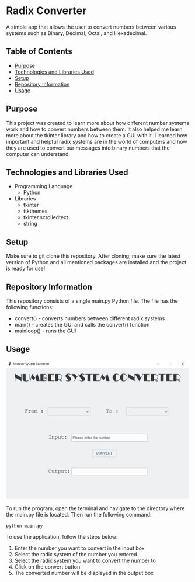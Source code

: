 # Radix Converter

A simple app that allows the user to convert numbers between various systems such as Binary, Decimal, Octal, and Hexadecimal. 


## Table of Contents
- [Purpose](#purpose)
- [Technologies and Libraries Used](#technologies-and-libraries-used)
- [Setup](#setup)
- [Repository Information](#repository-information)
- [Usage](#usage)


## Purpose
This project was created to learn more about how different number systems work and how to convert numbers between them. It also helped me learn more about the tkinter library and how to create a GUI with it. I learned how important and helpful radix systems are in the world of computers and how they are used to convert our messages into binary numbers that the computer can understand.


## Technologies and Libraries Used
- Programming Language
    - Python
- Libraries
    - tkinter
    - ttkthemes
    - tkinter.scrolledtext
    - string


## Setup
Make sure to git clone this repository. After cloning, make sure the latest version of Python and all mentioned packages are installed and the project is ready for use!


## Repository Information
This repository consists of a single main.py Python file. The file has the following functions:
- convert() - converts numbers between different radix systems
- main() - creates the GUI and calls the convert() function
- mainloop() - runs the GUI



## Usage
<kbd><img src="image.png" width="500"></kbd>


To run the program, open the terminal and navigate to the directory where the main.py file is located. Then run the following command:
```
python main.py
```

To use the application, follow the steps below:
1. Enter the number you want to convert in the input box
2. Select the radix system of the number you entered
3. Select the radix system you want to convert the number to
4. Click on the convert button
5. The converted number will be displayed in the output box

